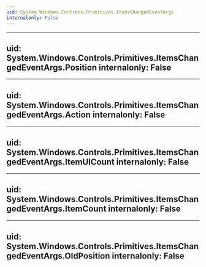 ```yaml
---
uid: System.Windows.Controls.Primitives.ItemsChangedEventArgs
internalonly: False
---
```


---
uid: System.Windows.Controls.Primitives.ItemsChangedEventArgs.Position
internalonly: False
---

---
uid: System.Windows.Controls.Primitives.ItemsChangedEventArgs.Action
internalonly: False
---

---
uid: System.Windows.Controls.Primitives.ItemsChangedEventArgs.ItemUICount
internalonly: False
---

---
uid: System.Windows.Controls.Primitives.ItemsChangedEventArgs.ItemCount
internalonly: False
---

---
uid: System.Windows.Controls.Primitives.ItemsChangedEventArgs.OldPosition
internalonly: False
---
